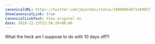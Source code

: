 ```yaml
---
canonicalURL: https://twitter.com/jmjordan/status/18060864871469057
ShowCanonicalLink: true
CanonicalLinkText: View original on
date: 2010-12-23T21:50:20+00:00
---
```

What the heck am I suppose to do with 10 days off?!